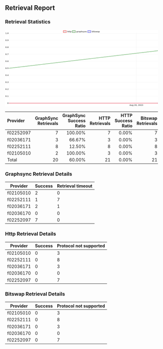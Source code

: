 ## Retrieval Report
### Retrieval Statistics
<img src="https://raw.githubusercontent.com/data-preservation-programs/filplus-checker-assets/main/filecoin-project/filecoin-plus-large-datasets/issues/2108/1692607436907.png"/>

| Provider  | GraphSync Retrievals | GraphSync Success Ratio | HTTP Retrievals | HTTP Success Ratio | Bitswap Retrievals | Bitswap Success Ratio |
| :-------- | -------------------: | ----------------------: | --------------: | -----------------: | -----------------: | --------------------: |
| f02252097 |                    7 |                 100.00% |               7 |              0.00% |                  7 |                 0.00% |
| f02036171 |                    3 |                  66.67% |               3 |              0.00% |                  3 |                 0.00% |
| f02252111 |                    8 |                  12.50% |               8 |              0.00% |                  8 |                 0.00% |
| f02105010 |                    2 |                 100.00% |               3 |              0.00% |                  3 |                 0.00% |
| Total     |                   20 |                  60.00% |              21 |              0.00% |                 21 |                 0.00% |

### Graphsync Retrieval Details
| Provider  | Success | Retrieval timeout |
| --------- | ------- | ----------------- |
| f02105010 | 2       | 0                 |
| f02252111 | 1       | 7                 |
| f02036171 | 2       | 1                 |
| f02036170 | 0       | 0                 |
| f02252097 | 7       | 0                 |

### Http Retrieval Details
| Provider  | Success | Protocol not supported |
| --------- | ------- | ---------------------- |
| f02105010 | 0       | 3                      |
| f02252111 | 0       | 8                      |
| f02036171 | 0       | 3                      |
| f02036170 | 0       | 0                      |
| f02252097 | 0       | 7                      |

### Bitswap Retrieval Details
| Provider  | Success | Protocol not supported |
| --------- | ------- | ---------------------- |
| f02105010 | 0       | 3                      |
| f02252111 | 0       | 8                      |
| f02036171 | 0       | 3                      |
| f02036170 | 0       | 0                      |
| f02252097 | 0       | 7                      |

